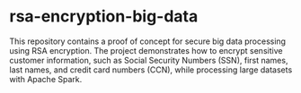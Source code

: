 # rsa-encryption-big-data
This repository contains a proof of concept for secure big data processing using RSA encryption. The project demonstrates how to encrypt sensitive customer information, such as Social Security Numbers (SSN), first names, last names, and credit card numbers (CCN), while processing large datasets with Apache Spark.

